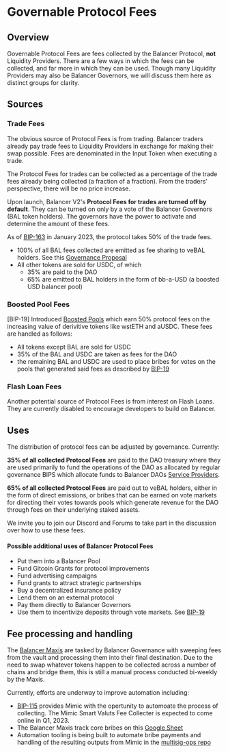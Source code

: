 # Governable Protocol Fees

## Overview

Governable Protocol Fees are fees collected by the Balancer Protocol, **not** Liquidity Providers. There are a few ways in which the fees can be collected, and far more in which they can be used. Though many Liquidity Providers may also be Balancer Governors, we will discuss them here as distinct groups for clarity. 

## Sources

### Trade Fees

The obvious source of Protocol Fees is from trading. Balancer traders already pay trade fees to Liquidity Providers in 
exchange for making their swap possible. Fees are denominated in the Input Token when executing a trade. 

The Protocol Fees for trades can be collected as a percentage of the trade fees already being collected (a fraction of 
a fraction). From the traders' perspective, there will be no price increase. 

Upon launch, Balancer V2's **Protocol Fees for trades are turned off by default**. They can be turned on only by a vote
of the Balancer Governors (BAL token holders). The governors have the power to activate and determine the amount of 
these fees.

As of [BIP-163](https://forum.balancer.fi/t/bip-19-incentivize-core-pools-l2-usage/3329#specification-4)  in January 2023,
the protocol takes 50% of the trade fees.
- 100% of all BAL fees collected are emitted as fee sharing to veBAL holders.  See this [Governance Proposal](https://forum.balancer.fi/t/proposal-distribute-protocol-fees-in-bal-where-appropriate/2933)
- All other tokens are sold for USDC, of which 
  - 35% are paid to the DAO 
  - 65% are emitted to BAL holders in the form of bb-a-USD (a boosted USD balancer pool)

### Boosted Pool Fees
[BIP-19] Introduced [Boosted Pools](veBAL/boosted-pools.md) which earn 50% protocol fees on the increasing value of derivitive tokens like wstETH and aUSDC.
These fees are handled as follows:
- All tokens except BAL are sold for USDC
- 35% of the BAL and USDC are taken as fees for the DAO
- the remaining BAL and USDC are used to place bribes for votes on the pools that generated said fees as described by 
  [BIP-19](https://forum.balancer.fi/t/bip-19-incentivize-core-pools-l2-usage/3329)

### Flash Loan Fees

Another potential source of Protocol Fees is from interest on Flash Loans. They are currently disabled to encourage
developers to build on Balancer.

## Uses

The distribution of protocol fees can be adjusted by governance.  Currently:

**35% of all collected Protocol Fees**
are paid to the DAO treasury where they are used primarily to fund the operations of the DAO as allocated by regular governance BIPS
which allocate funds to Balancer DAOs [Service Providers](https://forum.balancer.fi/c/service-provider/15). 

**65% of all collected Protocol Fees**
are paid out to veBAL holders, either in the form of direct emissions, or bribes that can be earned on vote markets
for directing their votes towards pools which generate revenue for the DAO through fees on their underlying staked assets.


We invite you to join our Discord and Forums to take part in the discussion over how to use these fees.

#### Possible additional uses of Balancer Protocol Fees

* Put them into a Balancer Pool
* Fund Gitcoin Grants for protocol improvements
* Fund advertising campaigns
* Fund grants to attract strategic partnerships
* Buy a decentralized insurance policy
* Lend them on an external protocol
* Pay them directly to Balancer Governors
* Use them to incentivize deposits through vote markets. See [BIP-19](https://forum.balancer.fi/t/bip-19-incentivize-core-pools-l2-usage/3329)

## Fee processing and handling
The [Balancer Maxis](https://forum.balancer.fi/t/bip-145-fund-the-balancer-maxis-for-q1-2023/4208) are tasked by Balancer Governance 
with sweeping fees from the vault and processing them into their final destination.  Due to the need to swap whatever 
tokens happen to be collected across a number of chains and bridge them, this is still a manual process conducted 
bi-weekly by the Maxis.

Currently, efforts are underway to improve automation including:

- [BIP-115](https://forum.balancer.fi/t/bip-115-balancer-smart-vaults-fee-collector/3966) provides Mimic with the opertunity to 
automoate the process of collecting.  The Mimic Smart Valuts Fee Collecter is expected to come online in Q1, 2023.
- The Balancer Maxis track core bribes on this [Google Sheet](https://docs.google.com/spreadsheets/d/1xwUPpbYq7woVOU9vQ8EB8MY75I-1mauTLyDVwvKUDKo/edit#gid=0)
- Automation tooling is being built to automate bribe payments and handling of the resulting outputs from Mimic in the [multisig-ops repo](https://github.com/BalancerMaxis/multisig-ops)